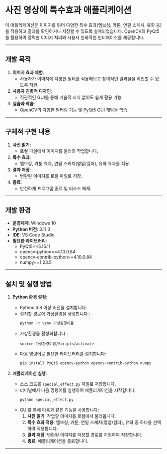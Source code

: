 # 사진 영상에 특수효과 애플리케이션

이 애플리케이션은 이미지를 읽어 다양한 특수 효과(엠보싱, 카툰, 연필 스케치, 유화 등)를 적용하고 결과를 확인하거나 저장할 수 있도록 설계되었습니다. OpenCV와 PyQt5를 활용하여 강력한 이미지 처리와 사용자 친화적인 인터페이스를 제공합니다.

---

## **개발 목적**
1. **이미지 효과 체험**:
   - 사용자가 이미지에 다양한 필터를 적용해보고 창의적인 결과물을 확인할 수 있도록 지원.
2. **사용자 친화적 디자인**:
   - 직관적인 GUI를 통해 기술적 지식 없이도 쉽게 활용 가능.
3. **실습과 학습**:
   - OpenCV의 다양한 필터링 기능 및 PyQt5 GUI 개발을 학습.

---

## **구체적 구현 내용**
1. **사진 읽기**:
   - 로컬 파일에서 이미지를 불러와 작업합니다.
2. **특수 효과**:
   - 엠보싱, 카툰 효과, 연필 스케치(명암/컬러), 유화 효과를 적용.
3. **결과 저장**:
   - 변환된 이미지를 로컬 파일로 저장.
4. **종료**:
   - 안전하게 프로그램 종료 및 리소스 해제.

---

## **개발 환경**
- **운영체제**: Windows 10
- **Python 버전**: 3.11.3
- **IDE**: VS Code Studio
- **필요한 라이브러리**:
  - PyQt5==5.15.11
  - opencv-python==4.10.0.84
  - opencv-contrib-python==4.10.0.84
  - numpy==1.23.5

---

## **설치 및 실행 방법**
1. **Python 환경 설정**:
   - Python 3.8 이상 버전을 설치합니다.
   - 설치할 경로에 가상환경을 생성합니다.:
     ```bash
     python -m venv 가상환경이름
     ```
   - 가상환경을 활성화합니다.:
     ```
     source 가상환경이름/Scripts/activate
     ```
   - 다음 명령어로 필요한 라이브러리를 설치합니다:
     ```bash
     pip install PyQt5 opencv-python opencv-contrib-python numpy
     ```

2. **애플리케이션 실행**:
   - 소스 코드를 `special_effect.py` 파일로 저장합니다.
   - 터미널에서 다음 명령어를 실행하여 애플리케이션을 시작합니다:
     ```bash
     python special_effect.py
     ```
   - GUI를 통해 다음과 같은 기능을 사용합니다:
     1. **사진 읽기**: 작업할 이미지를 로컬에서 불러옵니다.
     2. **특수 효과 적용**: 엠보싱, 카툰, 연필 스케치(명암/컬러), 유화 중 하나를 선택하여 적용합니다.
     3. **결과 저장**: 변환된 이미지를 저장할 경로를 지정하여 저장합니다.
     4. **종료**: 애플리케이션을 종료합니다.

---

